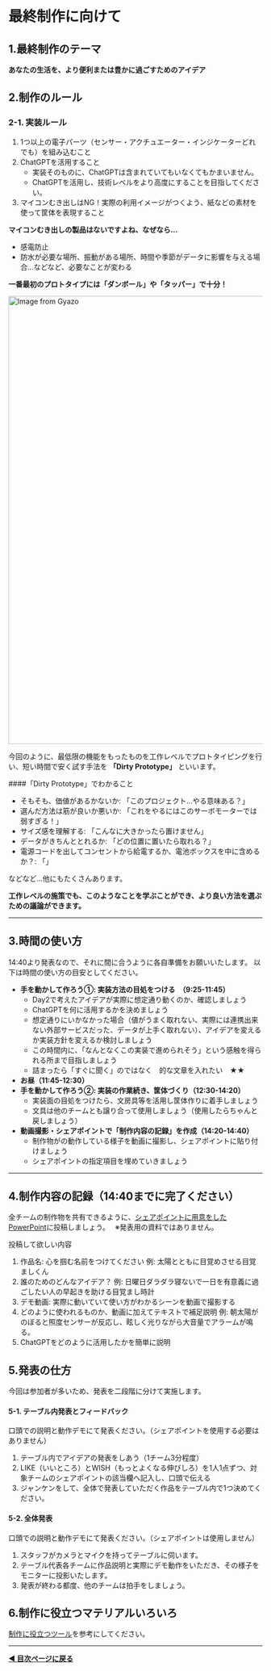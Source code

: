 # 最終制作に向けて

## 1.最終制作のテーマ
**あなたの生活を、より便利または豊かに過ごすためのアイデア**


## 2.制作のルール

### 2-1. 実装ルール

1. 1つ以上の電子パーツ（センサー・アクチュエーター・インジケーターどれでも）を組み込むこと
2. ChatGPTを活用すること
   - 実装そのものに、ChatGPTは含まれていてもいなくてもかまいません。
   - ChatGPTを活用し、技術レベルをより高度にすることを目指してください。
3. マイコンむき出しはNG！実際の利用イメージがつくよう、紙などの素材を使って筐体を表現すること

**マイコンむき出しの製品はないですよね、なぜなら...**

- 感電防止
- 防水が必要な場所、振動がある場所、時間や季節がデータに影響を与える場合...などなど、必要なことが変わる


**一番最初のプロトタイプには「ダンボール」や「タッパー」で十分！**

<a href="https://gyazo.com/102d5166c9d966b332301e8620542b53"><img src="https://i.gyazo.com/102d5166c9d966b332301e8620542b53.jpg" alt="Image from Gyazo" width="888"/></a>

今回のように、最低限の機能をもったものを工作レベルでプロトタイピングを行い、短い時間で安く試す手法を **「Dirty Prototype」** といいます。

####「Dirty Prototype」でわかること
- そもそも、価値があるかないか: 「このプロジェクト...やる意味ある？」
- 選んだ方法は筋が良いか悪いか: 「これをやるにはこのサーボモーターでは弱すぎる！」
- サイズ感を理解する: 「こんなに大きかったら置けません」
- データがきちんととれるか: 「どの位置に置いたら取れる？」
- 電源コードを出してコンセントから給電するか、電池ボックスを中に含めるか？: 「」

などなど...他にもたくさんあります。

**工作レベルの施策でも、このようなことを学ぶことができ、より良い方法を選ぶための議論ができます。**

 <!-- 
### 企画ルール
- テーマに沿っていること
-->

---
##  3.時間の使い方
14:40より発表なので、それに間に合うように各自準備をお願いいたします。
以下は時間の使い方の目安としてください。

- **手を動かして作ろう①: 実装方法の目処をつける　（9:25-11:45）**
  - Day2で考えたアイデアが実際に想定通り動くのか、確認しましょう
  - ChatGPTを何に活用するかを決めましょう
  - 想定通りにいかなかった場合（値がうまく取れない、実際には連携出来ない外部サービスだった、データが上手く取れない）、アイデアを変えるか実装方針を変えるか検討しましょう
  - この時間内に、「なんとなくこの実装で進められそう」という感触を得られる所まで目指しましょう
  - 詰まったら「すぐに聞く」のではなく　的な文章を入れたい　★★
- **お昼（11:45-12:30）**
- **手を動かして作ろう②: 実装の作業続き、筐体づくり（12:30-14:20）**
  - 実装面の目処をつけたら、文房具等を活用し筐体作りに着手しましょう
  - 文具は他のチームとも譲り合って使用しましょう（使用したらちゃんと戻しましょう）
- **動画撮影・シェアポイントで「制作内容の記録」を作成（14:20-14:40）**
  - 制作物がの動作している様子を動画に撮影し、シェアポイントに貼り付けましょう
  - シェアポイントの指定項目を埋めていきましょう

---
##  4.制作内容の記録（14:40までに完了ください）
全チームの制作物を共有できるように、[シェアポイントに用意をしたPowerPoint](https://hitachigroup.sharepoint.com/:p:/r/sites/syagai_jyujyu/S000182/Shared%20Documents/DAY3/%E3%80%90%E3%83%86%E3%83%BC%E3%83%96%E3%83%AB11-14%E3%80%91%E6%9C%80%E7%B5%82%E5%88%B6%E4%BD%9C%E7%99%BB%E9%8C%B2%E3%82%B7%E3%83%BC%E3%83%88.pptx?d=w2499addea45d45f597518bde9ea05d3b&csf=1&web=1&e=C6gdzv)に投稿しましょう。　
※発表用の資料ではありません。

投稿して欲しい内容
1. 作品名: 心を掴む名前をつけてください
    例: 太陽とともに目覚めさせる目覚ましくん
2. 誰のためのどんなアイデア？
    例: 日曜日ダラダラ寝ないで一日を有意義に過ごしたい人の早起きを助ける目覚まし時計
3. デモ動画: 実際に動いていて使い方がわかるシーンを動画で撮影する
4. どのように使われるものか、動画に加えてテキストで補足説明
    例: 朝太陽がのぼると照度センサーが反応し、眩しく光りながら大音量でアラームが鳴る。
5. ChatGPTをどのように活用したかを簡単に説明


## 5.発表の仕方

今回は参加者が多いため、発表を二段階に分けて実施します。

#### 5-1. テーブル内発表とフィードバック
口頭での説明と動作デモにて発表ください。（シェアポイントを使用する必要はありません）
1. テーブル内でアイデアの発表をしあう（1チーム3分程度）
2.  LIKE（いいところ）とWISH（もっとよくなる伸びしろ）を1人1点ずつ、対象チームのシェアポイントの該当欄へ記入し、口頭で伝える
3. ジャンケンをして、全体で発表していただく作品をテーブル内で1つ決めてください。

#### 5-2. 全体発表
口頭での説明と動作デモにて発表ください。（シェアポイントは使用しません）
1. スタッフがカメラとマイクを持ってテーブルに伺います。
2. テーブル代表各チームに作品説明と実際にデモ動作をいただき、その様子をモニターに投影いたします。　
3. 発表が終わる都度、他のチームは拍手をしましょう。

## 6.制作に役立つマテリアルいろいろ
[制作に役立つツール](../tools/readme.md)を参考にしてください。

---

**[◀ 目次ページに戻る](./readme.md)**


